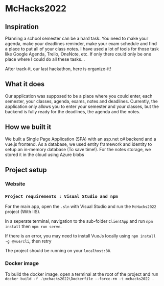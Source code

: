 # McHacks2022
## Inspiration
Planning a school semester can be a hard task. You need to make your agenda, make your deadlines reminder, make your exam schedule and find a place to put all of your class notes. I have used a lot of tools for those task like Google Agenda, Trello, OneNote, etc. If only there could only be one place where I could do all these tasks...

After track-it, our last hackathon, here is organize-it!

## What it does
Our application was supposed to be a place where you could enter, each semester, your classes, agenda, exams, notes and deadlines. Currently, the application only allows you to enter your semester and your classes, but the backend is fully ready for the deadlines, the agenda and the notes.

## How we built it
We built a Single Page Application (SPA) with an asp.net c# backend and a vue.js frontend. As a database, we used entity framework and identity to setup an in-memory database (To save time!). For the notes storage, we stored it in the cloud using Azure blobs

## Project setup

### Website
### `Project requirements : Visual Studio and npm`

For the main app, open the `.sln` with Visual Studio and run the `McHacks2022` project (With IIS). 

In a seperate terminal, navigation to the sub-folder `ClientApp` and run `npm install` then `npm run serve`.

If there is an error, you may need to install VueJs locally using `npm install -g @vue/cli`, then retry

The project should be running on your `localhost:80`.

### Docker image

To build the docker image, open a terminal at the root of the project and run `docker build -f .\mchacks2022\Dockerfile --force-rm -t mchacks2022 .`
